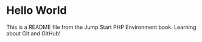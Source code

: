 # Hello World

This is a README file from the Jump Start PHP Environment book. 
Learning about Git and GitHub!
